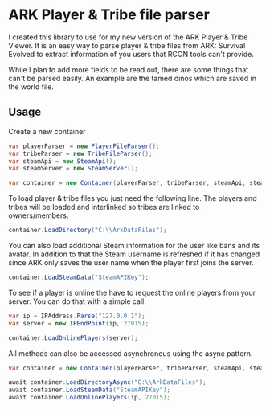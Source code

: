 # ARK Player & Tribe file parser
I created this library to use for my new version of the ARK Player & Tribe Viewer. It is an easy way to parse player & tribe files from ARK: Survival Evolved to extract information of you users that RCON tools can't provide.

While I plan to add more fields to be read out, there are some things that can't be parsed easily. An example are the tamed dinos which are saved in the world file.

## Usage
Create a new container
```csharp
var playerParser = new PlayerFileParser();
var tribeParser = new TribeFileParser();
var steamApi = new SteamApi();
var steamServer = new SteamServer();

var container = new Container(playerParser, tribeParser, steamApi, steamServer);
```

To load player & tribe files you just need the following line.
The players and tribes will be loaded and interlinked so tribes are linked to owners/members.
```csharp
container.LoadDirectory("C:\\ArkDataFiles");
```

You can also load additional Steam information for the user like bans and its avatar.
In addition to that the Steam username is refreshed if it has changed since ARK only saves the user name when the player first joins the server.
```csharp
container.LoadSteamData("SteamAPIKey");
```

To see if a player is online the have to request the online players from your server.
You can do that with a simple call.
```csharp
var ip = IPAddress.Parse("127.0.0.1");
var server = new IPEndPoint(ip, 27015);

container.LoadOnlinePlayers(server);
```

All methods can also be accessed asynchronous using the async pattern.
```csharp
var container = new Container(playerParser, tribeParser, steamApi, steamServer);

await container.LoadDirectoryAsync("C:\\ArkDataFiles");
await container.LoadSteamData("SteamAPIKey");
await container.LoadOnlinePlayers(ip, 27015);
```
